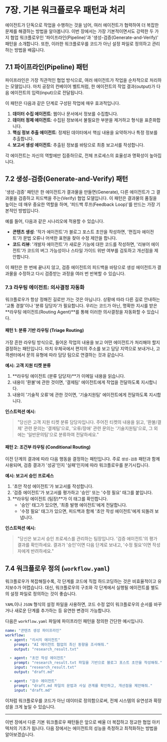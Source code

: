 # 7장. 기본 워크플로우 패턴과 처리

에이전트가 단독으로 작업을 수행하는 것을 넘어, 여러 에이전트가 협력하여 더 복잡한 문제를 해결하는 방법을 알아봅니다. 이번 장에서는 가장 기본적이면서도 강력한 두 가지 협업 워크플로우인 '파이프라인(Pipeline)'과 '생성-검증(Generate-and-Verify)' 패턴을 소개합니다. 또한, 이러한 워크플로우를 코드가 아닌 설정 파일로 정의하고 관리하는 방법을 배웁니다.

## 7.1 파이프라인(Pipeline) 패턴

파이프라인은 가장 직관적인 협업 방식으로, 여러 에이전트가 작업을 순차적으로 처리하는 모델입니다. 마치 공장의 컨베이어 벨트처럼, 한 에이전트의 작업 결과(output)가 다음 에이전트의 입력(input)으로 전달됩니다.

이 패턴은 다음과 같은 단계로 구성된 작업에 매우 효과적입니다.

1.  **데이터 수집 에이전트**: 웹이나 문서에서 정보를 수집합니다.
2.  **데이터 정제 에이전트**: 수집된 정보에서 불필요한 부분을 제거하고 형식을 표준화합니다.
3.  **핵심 정보 추출 에이전트**: 정제된 데이터에서 핵심 내용을 요약하거나 특정 정보를 추출합니다.
4.  **보고서 생성 에이전트**: 추출된 정보를 바탕으로 최종 보고서를 작성합니다.

각 에이전트는 자신의 역할에만 집중하므로, 전체 프로세스의 효율성과 명확성이 높아집니다.

## 7.2 생성-검증(Generate-and-Verify) 패턴

'생성-검증' 패턴은 한 에이전트가 결과물을 만들면(Generate), 다른 에이전트가 그 결과물을 검증하고 피드백을 주는(Verify) 협업 모델입니다. 이 패턴은 결과물의 품질을 높이는 데 매우 중요한 역할을 하며, '피드백 루프(Feedback Loop)'를 만드는 가장 기본적인 방법입니다.

예를 들어, 다음과 같은 시나리오에 적용할 수 있습니다.

*   **콘텐츠 생성**: '작가 에이전트'가 블로그 포스트 초안을 작성하면, '편집자 에이전트'가 문법 오류나 어색한 표현을 찾아 수정 제안을 합니다.
*   **코드 리뷰**: '개발자 에이전트'가 새로운 기능에 대한 코드를 작성하면, '리뷰어 에이전트'가 코드의 버그 가능성이나 스타일 가이드 위반 여부를 검토하고 개선점을 제안합니다.

이 패턴은 한 번에 끝나지 않고, 검증 에이전트의 피드백을 바탕으로 생성 에이전트가 결과물을 수정하고 다시 검증받는 과정을 여러 번 반복할 수 있습니다.

### **7.3 라우팅 에이전트: 의사결정 자동화**

워크플로우가 항상 정해진 길로만 가는 것은 아닙니다. 상황에 따라 다른 길로 안내하는 '교통 경찰'이나 '분류 담당자'가 필요합니다. 우리는 코드가 아닌, 명확한 지시를 받은 **라우팅 에이전트(Routing Agent)**를 통해 이러한 의사결정을 자동화할 수 있습니다.

#### **패턴 1: 분류 기반 라우팅 (Triage Routing)**

가장 흔한 라우팅 방식으로, 들어온 작업의 내용을 보고 어떤 에이전트가 처리해야 할지 결정하는 패턴입니다. 마치 우체국에서 편지의 주소를 보고 담당 지역으로 보내거나, 고객센터에서 문의 유형에 따라 담당 팀으로 연결하는 것과 같습니다.

**예시: 고객 지원 티켓 분류**

1.  **라우팅 에이전트 (분류 담당자)**가 이메일 내용을 읽습니다.
2.  내용이 '환불'에 관한 것이면, '결제팀' 에이전트에게 작업을 전달하도록 지시합니다.
3.  내용이 '기술적 오류'에 관한 것이면, '기술지원팀' 에이전트에게 전달하도록 지시합니다.

**인스트럭션 예시:**
> "당신은 고객 지원 티켓 분류 담당자입니다. 주어진 티켓의 내용을 읽고, '환불/결제' 관련 문의는 '결제팀'으로, '오류/장애' 관련 문의는 '기술지원팀'으로, 그 외에는 '일반문의팀'으로 분류하여 전달하세요."

#### **패턴 2: 조건부 라우팅 (Conditional Routing)**

이전 단계의 결과에 따라 다음 행동을 결정하는 패턴입니다. 주로 `생성-검증` 패턴과 함께 사용되며, 검증 결과가 '성공'인지 '실패'인지에 따라 워크플로우를 분기시킵니다.

**예시: 보고서 승인 프로세스**

1.  '초안 작성 에이전트'가 보고서를 작성합니다.
2.  '검증 에이전트'가 보고서를 평가하고 '승인' 또는 '수정 필요' 태그를 붙입니다.
3.  **라우팅 에이전트 (팀장)**가 이 태그를 확인합니다.
    *   '승인' 태그가 있으면, '최종 발행 에이전트'에게 전달합니다.
    *   '수정 필요' 태그가 있으면, 피드백과 함께 '초안 작성 에이전트'에게 되돌려 보냅니다.

**인스트럭션 예시:**
> "당신은 보고서 승인 프로세스를 관리하는 팀장입니다. '검증 에이전트'의 평가 결과를 확인하세요. 결과가 '승인'이면 다음 단계로 보내고, '수정 필요'이면 작성자에게 반려하세요."

## 7.4 워크플로우 정의 (`workflow.yaml`)

워크플로우가 복잡해질수록, 각 단계를 코드에 직접 하드코딩하는 것은 비효율적이고 유지보수가 어렵습니다. 대신, 워크플로우의 구조와 각 단계에서 실행될 에이전트를 별도의 설정 파일로 정의하는 것이 좋습니다.

`YAML`이나 `JSON` 형식의 설정 파일을 사용하면, 코드 수정 없이 워크플로우의 순서를 바꾸거나 새로운 단계를 추가하는 등 유연한 변경이 가능합니다.

다음은 `workflow.yaml` 파일에 파이프라인 패턴을 정의한 간단한 예시입니다.

```yaml
name: "콘텐츠 생성 파이프라인"
workflow:
  - agent: "리서치 에이전트"
    prompt: "AI 에이전트 협업의 최신 동향을 조사해줘."
    output: "research_result.txt"

  - agent: "초안 작성 에이전트"
    prompt: "research_result.txt 파일을 기반으로 블로그 포스트 초안을 작성해줘."
    input: "research_result.txt"
    output: "draft.md"

  - agent: "검수 에이전트"
    prompt: "draft.md 파일의 문법과 사실 관계를 확인하고, 개선점을 제안해줘."
    input: "draft.md"
```

이처럼 워크플로우를 코드가 아닌 데이터로 정의함으로써, 전체 시스템의 유연성과 확장성을 크게 높일 수 있습니다.

---

이번 장에서 다룬 기본 워크플로우 패턴들은 앞으로 배울 더 복잡하고 정교한 협업 아키텍처의 기초가 됩니다. 다음 장에서는 에이전트의 성능을 측정하고 최적화하는 방법을 알아보겠습니다.